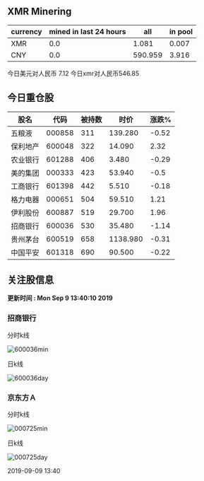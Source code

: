 ## XMR Minering

|currency|mined in last 24 hours|all|in pool|
|---|---|---|---|
|XMR|0.0|1.081|0.007|
|CNY|0.0|590.959|3.916|

今日美元对人民币 7.12	今日xmr对人民币546.85


## 今日重仓股 

|股名|代码|被持数|时价|涨跌%|
|---|---|---|---|---|
|五粮液|000858|311|139.280|-0.52|
|保利地产|600048|322|14.090|2.32|
|农业银行|601288|406|3.480|-0.29|
|美的集团|000333|423|53.940|-0.5|
|工商银行|601398|442|5.510|-0.18|
|格力电器|000651|504|59.510|1.21|
|伊利股份|600887|519|29.700|1.96|
|招商银行|600036|530|35.480|-1.14|
|贵州茅台|600519|658|1138.980|-0.31|
|中国平安|601318|690|90.500|-0.22|

## 关注股信息
**更新时间 : Mon Sep  9 13:40:10 2019**
### 招商银行 
分时k线

![600036min](http://image.sinajs.cn/newchart/min/n/sh600036.gif)

日k线

![600036day](http://image.sinajs.cn/newchart/daily/n/sh600036.gif)

### 京东方Ａ 
分时k线

![000725min](http://image.sinajs.cn/newchart/min/n/sz000725.gif)

日k线

![000725day](http://image.sinajs.cn/newchart/daily/n/sz000725.gif)

2019-09-09 13:40